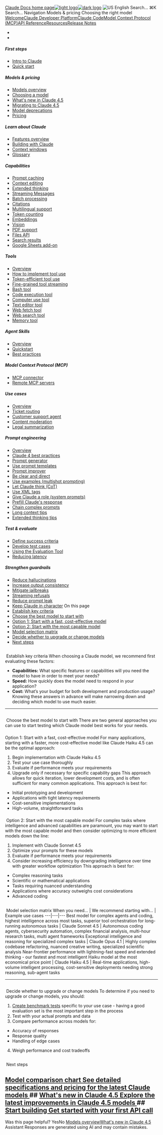 [Claude Docs home page![light logo](https://mintcdn.com/anthropic-claude-docs/DcI2Ybid7ZEnFaf0/logo/light.svg?fit=max&auto=format&n=DcI2Ybid7ZEnFaf0&q=85&s=c877c45432515ee69194cb19e9f983a2)![dark logo](https://mintcdn.com/anthropic-claude-docs/DcI2Ybid7ZEnFaf0/logo/dark.svg?fit=max&auto=format&n=DcI2Ybid7ZEnFaf0&q=85&s=f5bb877be0cb3cba86cf6d7c88185216)](/)
![US](https://d3gk2c5xim1je2.cloudfront.net/flags/US.svg)
English
Search...
⌘K
Search...
Navigation
Models & pricing
Choosing the right model
[Welcome](/en/home)[Claude Developer Platform](/en/docs/intro)[Claude Code](/en/docs/claude-code/overview)[Model Context Protocol (MCP)](/en/docs/mcp)[API Reference](/en/api/messages)[Resources](/en/resources/overview)[Release Notes](/en/release-notes/overview)
* [](/en/docs/intro)
* [](/en/api/overview)
##### First steps
 * [Intro to Claude](/en/docs/intro)
 * [Quick start](/en/docs/get-started)
##### Models & pricing
 * [Models overview](/en/docs/about-claude/models/overview)
 * [Choosing a model](/en/docs/about-claude/models/choosing-a-model)
 * [What's new in Claude 4.5](/en/docs/about-claude/models/whats-new-claude-4-5)
 * [Migrating to Claude 4.5](/en/docs/about-claude/models/migrating-to-claude-4)
 * [Model deprecations](/en/docs/about-claude/model-deprecations)
 * [Pricing](/en/docs/about-claude/pricing)
##### Learn about Claude
 * [Features overview](/en/docs/build-with-claude/overview)
 * [Building with Claude](/en/docs/overview)
 * [Context windows](/en/docs/build-with-claude/context-windows)
 * [Glossary](/en/docs/about-claude/glossary)
##### Capabilities
 * [Prompt caching](/en/docs/build-with-claude/prompt-caching)
 * [Context editing](/en/docs/build-with-claude/context-editing)
 * [Extended thinking](/en/docs/build-with-claude/extended-thinking)
 * [Streaming Messages](/en/docs/build-with-claude/streaming)
 * [Batch processing](/en/docs/build-with-claude/batch-processing)
 * [Citations](/en/docs/build-with-claude/citations)
 * [Multilingual support](/en/docs/build-with-claude/multilingual-support)
 * [Token counting](/en/docs/build-with-claude/token-counting)
 * [Embeddings](/en/docs/build-with-claude/embeddings)
 * [Vision](/en/docs/build-with-claude/vision)
 * [PDF support](/en/docs/build-with-claude/pdf-support)
 * [Files API](/en/docs/build-with-claude/files)
 * [Search results](/en/docs/build-with-claude/search-results)
 * [Google Sheets add-on](/en/docs/agents-and-tools/claude-for-sheets)
##### Tools
 * [Overview](/en/docs/agents-and-tools/tool-use/overview)
 * [How to implement tool use](/en/docs/agents-and-tools/tool-use/implement-tool-use)
 * [Token-efficient tool use](/en/docs/agents-and-tools/tool-use/token-efficient-tool-use)
 * [Fine-grained tool streaming](/en/docs/agents-and-tools/tool-use/fine-grained-tool-streaming)
 * [Bash tool](/en/docs/agents-and-tools/tool-use/bash-tool)
 * [Code execution tool](/en/docs/agents-and-tools/tool-use/code-execution-tool)
 * [Computer use tool](/en/docs/agents-and-tools/tool-use/computer-use-tool)
 * [Text editor tool](/en/docs/agents-and-tools/tool-use/text-editor-tool)
 * [Web fetch tool](/en/docs/agents-and-tools/tool-use/web-fetch-tool)
 * [Web search tool](/en/docs/agents-and-tools/tool-use/web-search-tool)
 * [Memory tool](/en/docs/agents-and-tools/tool-use/memory-tool)
##### Agent Skills
 * [Overview](/en/docs/agents-and-tools/agent-skills/overview)
 * [Quickstart](/en/docs/agents-and-tools/agent-skills/quickstart)
 * [Best practices](/en/docs/agents-and-tools/agent-skills/best-practices)
##### Model Context Protocol (MCP)
 * [MCP connector](/en/docs/agents-and-tools/mcp-connector)
 * [Remote MCP servers](/en/docs/agents-and-tools/remote-mcp-servers)
##### Use cases
 * [Overview](/en/docs/about-claude/use-case-guides/overview)
 * [Ticket routing](/en/docs/about-claude/use-case-guides/ticket-routing)
 * [Customer support agent](/en/docs/about-claude/use-case-guides/customer-support-chat)
 * [Content moderation](/en/docs/about-claude/use-case-guides/content-moderation)
 * [Legal summarization](/en/docs/about-claude/use-case-guides/legal-summarization)
##### Prompt engineering
 * [Overview](/en/docs/build-with-claude/prompt-engineering/overview)
 * [Claude 4 best practices](/en/docs/build-with-claude/prompt-engineering/claude-4-best-practices)
 * [Prompt generator](/en/docs/build-with-claude/prompt-engineering/prompt-generator)
 * [Use prompt templates](/en/docs/build-with-claude/prompt-engineering/prompt-templates-and-variables)
 * [Prompt improver](/en/docs/build-with-claude/prompt-engineering/prompt-improver)
 * [Be clear and direct](/en/docs/build-with-claude/prompt-engineering/be-clear-and-direct)
 * [Use examples (multishot prompting)](/en/docs/build-with-claude/prompt-engineering/multishot-prompting)
 * [Let Claude think (CoT)](/en/docs/build-with-claude/prompt-engineering/chain-of-thought)
 * [Use XML tags](/en/docs/build-with-claude/prompt-engineering/use-xml-tags)
 * [Give Claude a role (system prompts)](/en/docs/build-with-claude/prompt-engineering/system-prompts)
 * [Prefill Claude's response](/en/docs/build-with-claude/prompt-engineering/prefill-claudes-response)
 * [Chain complex prompts](/en/docs/build-with-claude/prompt-engineering/chain-prompts)
 * [Long context tips](/en/docs/build-with-claude/prompt-engineering/long-context-tips)
 * [Extended thinking tips](/en/docs/build-with-claude/prompt-engineering/extended-thinking-tips)
##### Test & evaluate
 * [Define success criteria](/en/docs/test-and-evaluate/define-success)
 * [Develop test cases](/en/docs/test-and-evaluate/develop-tests)
 * [Using the Evaluation Tool](/en/docs/test-and-evaluate/eval-tool)
 * [Reducing latency](/en/docs/test-and-evaluate/strengthen-guardrails/reduce-latency)
##### Strengthen guardrails
 * [Reduce hallucinations](/en/docs/test-and-evaluate/strengthen-guardrails/reduce-hallucinations)
 * [Increase output consistency](/en/docs/test-and-evaluate/strengthen-guardrails/increase-consistency)
 * [Mitigate jailbreaks](/en/docs/test-and-evaluate/strengthen-guardrails/mitigate-jailbreaks)
 * [Streaming refusals](/en/docs/test-and-evaluate/strengthen-guardrails/handle-streaming-refusals)
 * [Reduce prompt leak](/en/docs/test-and-evaluate/strengthen-guardrails/reduce-prompt-leak)
 * [Keep Claude in character](/en/docs/test-and-evaluate/strengthen-guardrails/keep-claude-in-character)
On this page
 * [Establish key criteria](#establish-key-criteria)
 * [Choose the best model to start with](#choose-the-best-model-to-start-with)
 * [Option 1: Start with a fast, cost-effective model](#option-1%3A-start-with-a-fast%2C-cost-effective-model)
 * [Option 2: Start with the most capable model](#option-2%3A-start-with-the-most-capable-model)
 * [Model selection matrix](#model-selection-matrix)
 * [Decide whether to upgrade or change models](#decide-whether-to-upgrade-or-change-models)
 * [Next steps](#next-steps)
## 
[​](#establish-key-criteria)
Establish key criteria
When choosing a Claude model, we recommend first evaluating these factors:
 * **Capabilities:** What specific features or capabilities will you need the model to have in order to meet your needs?
 * **Speed:** How quickly does the model need to respond in your application?
 * **Cost:** What’s your budget for both development and production usage?
Knowing these answers in advance will make narrowing down and deciding which model to use much easier.
* * *
## 
[​](#choose-the-best-model-to-start-with)
Choose the best model to start with
There are two general approaches you can use to start testing which Claude model best works for your needs.
### 
[​](#option-1%3A-start-with-a-fast%2C-cost-effective-model)
Option 1: Start with a fast, cost-effective model
For many applications, starting with a faster, more cost-effective model like Claude Haiku 4.5 can be the optimal approach:
 1. Begin implementation with Claude Haiku 4.5
 2. Test your use case thoroughly
 3. Evaluate if performance meets your requirements
 4. Upgrade only if necessary for specific capability gaps
This approach allows for quick iteration, lower development costs, and is often sufficient for many common applications. This approach is best for:
 * Initial prototyping and development
 * Applications with tight latency requirements
 * Cost-sensitive implementations
 * High-volume, straightforward tasks
### 
[​](#option-2%3A-start-with-the-most-capable-model)
Option 2: Start with the most capable model
For complex tasks where intelligence and advanced capabilities are paramount, you may want to start with the most capable model and then consider optimizing to more efficient models down the line:
 1. Implement with Claude Sonnet 4.5
 2. Optimize your prompts for these models
 3. Evaluate if performance meets your requirements
 4. Consider increasing efficiency by downgrading intelligence over time with greater workflow optimization
This approach is best for:
 * Complex reasoning tasks
 * Scientific or mathematical applications
 * Tasks requiring nuanced understanding
 * Applications where accuracy outweighs cost considerations
 * Advanced coding
## 
[​](#model-selection-matrix)
Model selection matrix
When you need… | We recommend starting with… | Example use cases 
---|---|--- 
Best model for complex agents and coding, highest intelligence across most tasks, superior tool orchestration for long-running autonomous tasks | Claude Sonnet 4.5 | Autonomous coding agents, cybersecurity automation, complex financial analysis, multi-hour research tasks, multi agent frameworks 
Exceptional intelligence and reasoning for specialized complex tasks | Claude Opus 4.1 | Highly complex codebase refactoring, nuanced creative writing, specialized scientific analysis 
Near-frontier performance with lightning-fast speed and extended thinking - our fastest and most intelligent Haiku model at the most economical price point | Claude Haiku 4.5 | Real-time applications, high-volume intelligent processing, cost-sensitive deployments needing strong reasoning, sub-agent tasks 
* * *
## 
[​](#decide-whether-to-upgrade-or-change-models)
Decide whether to upgrade or change models
To determine if you need to upgrade or change models, you should:
 1. [Create benchmark tests](/en/docs/test-and-evaluate/develop-tests) specific to your use case - having a good evaluation set is the most important step in the process
 2. Test with your actual prompts and data
 3. Compare performance across models for:
 * Accuracy of responses
 * Response quality
 * Handling of edge cases
 4. Weigh performance and cost tradeoffs
## 
[​](#next-steps)
Next steps
## [Model comparison chart See detailed specifications and pricing for the latest Claude models ](/en/docs/about-claude/models/overview)## [What's new in Claude 4.5 Explore the latest improvements in Claude 4.5 models ](/en/docs/about-claude/models/whats-new-claude-4-5)## [Start building Get started with your first API call ](/en/docs/get-started)
Was this page helpful?
YesNo
[Models overview](/en/docs/about-claude/models/overview)[What's new in Claude 4.5](/en/docs/about-claude/models/whats-new-claude-4-5)
Assistant
Responses are generated using AI and may contain mistakes.